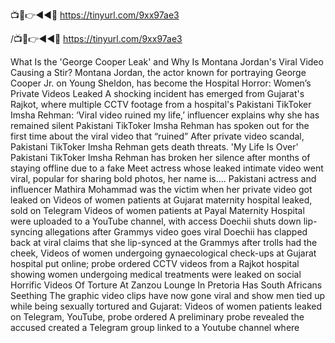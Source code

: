 📺📱👉◄◄🔴 https://tinyurl.com/9xx97ae3 

/📺📱👉◄◄🔴 https://tinyurl.com/9xx97ae3 



What Is the 'George Cooper Leak' and Why Is Montana Jordan's Viral Video Causing a Stir?
Montana Jordan, the actor known for portraying George Cooper Jr. on Young Sheldon, has become the 
Hospital Horror: Women’s Private Videos Leaked
A shocking incident has emerged from Gujarat's Rajkot, where multiple CCTV footage from a hospital's 
Pakistani TikToker Imsha Rehman: ‘Viral video ruined my life,’ influencer explains why she has remained silent
Pakistani TikToker Imsha Rehman has spoken out for the first time about the viral video that “ruined” 
After private video scandal, Pakistani TikToker Imsha Rehman gets death threats. 'My Life Is Over'
Pakistani TikToker Imsha Rehman has broken her silence after months of staying offline due to a fake 
Meet actress whose leaked intimate video went viral, popular for sharing bold photos, her name is....
Pakistani actress and influencer Mathira Mohammad was the victim when her private video got leaked on 
Videos of women patients at Gujarat maternity hospital leaked, sold on Telegram
Videos of women patients at Payal Maternity Hospital were uploaded to a YouTube channel, with access 
Doechii shuts down lip-syncing allegations after Grammys video goes viral
Doechii has clapped back at viral claims that she lip-synced at the Grammys after trolls had the cheek, 
Videos of women undergoing gynaecological check-ups at Gujarat hospital put online; probe ordered
CCTV videos from a Rajkot hospital showing women undergoing medical treatments were leaked on social 
Horrific Videos Of Torture At Zanzou Lounge In Pretoria Has South Africans Seething
The graphic video clips have now gone viral and show men tied up while being sexually tortured and 
Gujarat: Videos of women patients leaked on Telegram, YouTube, probe ordered
A preliminary probe revealed the accused created a Telegram group linked to a Youtube channel where

